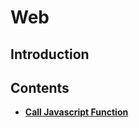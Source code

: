 
# Web 

## Introduction

## Contents

* [**Call Javascript Function**](call-javascript-function.md)